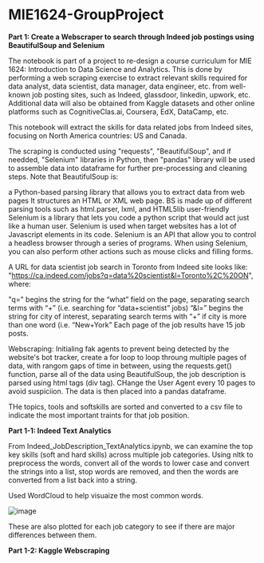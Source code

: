 # MIE1624-GroupProject

**Part 1: Create a Webscraper to search through Indeed job postings using BeautifulSoup and Selenium**

The notebook is part of a project to re-design a course curriculum for MIE 1624: Introduction to Data Science and Analytics. This is done by performing a web scraping exercise to extract relevant skills required for data analyst, data scientist, data manager, data engineer, etc. from well-known job posting sites, such as Indeed, glassdoor, linkedin, upwork, etc. Additional data will also be obtained from Kaggle datasets and other online platforms such as CognitiveClas.ai, Coursera, EdX, DataCamp, etc.

This notebook will extract the skills for data related jobs from Indeed sites, focusing on North America countries: US and Canada.

The scraping is conducted using "requests", "BeautifulSoup", and if needded, "Selenium" libraries in Python, then "pandas" library will be used to assemble data into dataframe for further pre-processing and cleaning steps. Note that BeautifulSoup is:

a Python-based parsing library that allows you to extract data from web pages
It structures an HTML or XML web page. BS is made up of different parsing tools such as html.parser, lxml, and HTML5lib
user-friendly
Selenium is a library that lets you code a python script that would act just like a human user. Selenium is used when target websites has a lot of Javascript elements in its code. Selenium is an API that allow you to control a headless browser through a series of programs. When using Selenium, you can also perform other actions such as mouse clicks and filling forms.

A URL for data scientist job search in Toronto from Indeed site looks like: "https://ca.indeed.com/jobs?q=data%20scientist&l=Toronto%2C%20ON", where:

"q=" begins the string for the “what” field on the page, separating search terms with “+” (i.e. searching for “data+scientist” jobs)
“&l=” begins the string for city of interest, separating search terms with “+” if city is more than one word (i.e. “New+York”
Each page of the job results have 15 job posts.

Webscraping: Initialing fak agents to prevent being detected by the website's bot tracker, create a for loop to loop throung multiple pages of data, with rangom gaps of time in between, using the requests.get() function, parse all of the data using BeautifulSoup, the job description is parsed using html tags (div tag). CHange the User Agent every 10 pages to avoid suspiciion. The data is then placed into a pandas dataframe.

THe topics, tools and softskills are sorted and converted to a csv file to indicate the most important traints for that job position.

**Part 1-1: Indeed Text Analytics**

From Indeed_JobDescription_TextAnalytics.ipynb, we can examine the top key skills (soft and hard skills) across multiple job categories. Using nltk to preprocess the words, convert all of the words to lower case and convert the strings into a list, stop words are removed, and then the words are converted from a list back into a string. 

Used WordCloud to help visuaize the most common words.

![image](https://github.com/user-attachments/assets/48714e28-9003-463f-9897-2f979d53706b)

These are also plotted for each job category to see if there are major differences between them.

**Part 1-2: Kaggle Webscraping**
